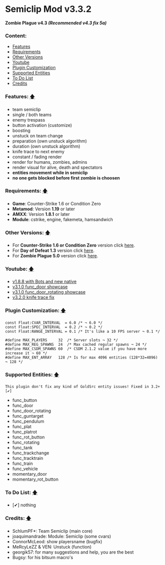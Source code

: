 # Semiclip Mod v3.3.2
**Zombie Plague v4.3 _(Recommended v4.3 fix 5a)_**

### Content:
+ [Features](#features-)
+ [Requirements](#requirements-)
+ [Other Versions](#other-versions-)
+ [Youtube](#youtube-)
+ [Plugin Customization](#plugin-customization-)
+ [Supported Entities](#supported-entities-)
+ [To Do List](#to-do-list-)
+ [Credits](#credits-)

### Features: [🡅](#semiclip-mod-v332)
+ team semiclip
+ single / both teams
+ enemy trespass
+ button activation (customize)
+ boosting
+ unstuck on team change
+ preparation (own unstuck algorithm)
+ duration (own unstuck algorithm)
+ knife trace to next enemy
+ constant / fading render
+ render for humans, zombies, admins
+ render visual for alive, death and spectators
+ **entities movement while in semiclip**
+ **no one gets blocked before first zombie is choosen**

### Requirements: [🡅](#semiclip-mod-v332)
+ **Game**: Counter-Strike 1.6 or Condition Zero
+ **Metamod**: Version **1.19** or later
+ **AMXX**: Version **1.8.1** or later
+ **Module**: cstrike, engine, fakemeta, hamsandwich

### Other Versions: [🡅](#semiclip-mod-v332)
+ For **Counter-Strike 1.6 or Condition Zero** version click [here](../%5BCS%5D%20Semiclip%20Mod).
+ For **Day of Defeat 1.3** version click [here](../%5BDoD%5D%20Semiclip%20Mod).
+ For **Zombie Plague 5.0** version click [here](../%5BZP50%5D%20Semiclip%20Mod).

### Youtube: [🡅](#semiclip-mod-v332)
+ [v1.8.8 with Bots and new native](https://www.youtube.com/watch?v=TC27ZSmuL00)
+ [v3.1.0 func_door showcase](https://www.youtube.com/watch?v=XGcUjWvFwmg)
+ [v3.1.0 func_door_rotating showcase](https://www.youtube.com/watch?v=L8tVNr-Mjxc)
+ [v3.2.0 knife trace fix](https://www.youtube.com/watch?v=K1hYlyZ67W8)

### Plugin Customization: [🡅](#semiclip-mod-v332)
```
const Float:CVAR_INTERVAL  = 6.0 /* ¬ 6.0 */
const Float:SPEC_INTERVAL  = 0.2 /* ¬ 0.2 */
const Float:RANGE_INTERVAL = 0.1 /* It's like a 10 FPS server ¬ 0.1 */

#define MAX_PLAYERS     32  /* Server slots ¬ 32 */
#define MAX_REG_SPAWNS	24  /* Max cached regular spawns ¬ 24 */
#define MAX_CSDM_SPAWNS 60  /* CSDM 2.1.2 value if you have more increase it ¬ 60 */
#define MAX_ENT_ARRAY   128 /* Is for max 4096 entities (128*32=4096) ¬ 128 */
```

### Supported Entities: [🡅](#semiclip-mod-v332)
`This plugin don't fix any kind of GoldSrc entity issues! Fixed in 3.2+ [✔]`
+ func_button
+ func_door
+ func_door_rotating
+ func_guntarget
+ func_pendulum
+ func_plat
+ func_platrot
+ func_rot_button
+ func_rotating
+ func_tank
+ func_trackchange
+ func_tracktrain
+ func_train
+ func_vehicle
+ momentary_door
+ momentary_rot_button

### To Do List: [🡅](#semiclip-mod-v332)
+ [✔] nothing

### Credits: [🡅](#semiclip-mod-v332)
+ SchlumPF*: Team Semiclip (main core)
+ joaquimandrade: Module: Semiclip (some cvars)
+ ConnorMcLeod: show playersname (bugfix)
+ MeRcyLeZZ & VEN: Unstuck (function)
+ georgik57: for many suggestions and help, you are the best
+ Bugsy: for his bitsum macro's

